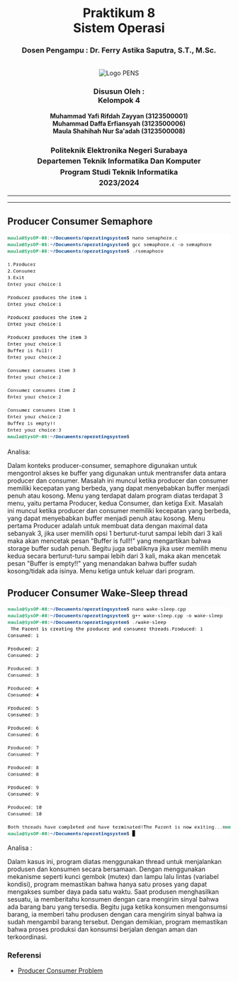 <div align="center">
  <h1 class="text-align: center;font-weight: bold">Praktikum 8<br>Sistem Operasi</h1>
  <h3 class="text-align: center;">Dosen Pengampu : Dr. Ferry Astika Saputra, S.T., M.Sc.</h3>
</div>
<br />
<div align="center">
  <img src="https://upload.wikimedia.org/wikipedia/id/4/44/Logo_PENS.png" alt="Logo PENS">
  <h3 style="text-align: center;">Disusun Oleh : <br>Kelompok 4</h3>
  <p style="text-align: center;">
    <strong>Muhammad Yafi Rifdah Zayyan (3123500001)</strong><br>
    <strong>Muhammad Daffa Erfiansyah (3123500006)</strong><br>
    <strong>Maula Shahihah Nur Sa'adah (3123500008)</strong>
  </p>

<h3 style="text-align: center;line-height: 1.5">Politeknik Elektronika Negeri Surabaya<br>Departemen Teknik Informatika Dan Komputer<br>Program Studi Teknik Informatika<br>2023/2024</h3>
  <hr><hr>
</div>

## Producer Consumer Semaphore

![App Screenshot](img/semaphore.png)

Analisa: 

Dalam konteks producer-consumer, semaphore digunakan untuk mengontrol akses ke buffer yang digunakan untuk mentransfer data antara producer dan consumer. Masalah ini muncul ketika producer dan consumer memiliki kecepatan yang berbeda, yang dapat menyebabkan buffer menjadi penuh atau kosong. Menu yang terdapat dalam program diatas terdapat 3 menu, yaitu pertama Producer, kedua Consumer, dan ketiga Exit. Masalah ini muncul ketika producer dan consumer memiliki kecepatan yang berbeda, yang dapat menyebabkan buffer menjadi penuh atau kosong. Menu pertama Producer adalah untuk membuat data dengan maximal data sebanyak 3, jika user memilih opsi 1 berturut-turut sampai lebih dari 3 kali maka akan mencetak pesan "Buffer is full!!" yang mengartikan bahwa storage buffer sudah penuh. Begitu juga sebaliknya jika user memilih menu kedua secara berturut-turu sampai lebih dari 3 kali, maka akan mencetak pesan "Buffer is empty!!" yang menandakan bahwa buffer sudah kosong/tidak ada isinya. Menu ketiga untuk keluar dari program.

## Producer Consumer Wake-Sleep thread

![App Screenshot](img/wake-sleep.png)

Analisa : 

Dalam kasus ini, program diatas menggunakan thread untuk menjalankan produsen dan konsumen secara bersamaan. Dengan menggunakan mekanisme seperti kunci gembok (mutex) dan lampu lalu lintas (variabel kondisi), program memastikan bahwa hanya satu proses yang dapat mengakses sumber daya pada satu waktu. Saat produsen menghasilkan sesuatu, ia memberitahu konsumen dengan cara mengirim sinyal bahwa ada barang baru yang tersedia. Begitu juga ketika konsumen mengonsumsi barang, ia memberi tahu produsen dengan cara mengirim sinyal bahwa ia sudah mengambil barang tersebut. Dengan demikian, program memastikan bahwa proses produksi dan konsumsi berjalan dengan aman dan terkoordinasi.

### Referensi

- [Producer Consumer Problem](https://www.geeksforgeeks.org/producer-consumer-problem-in-c/)